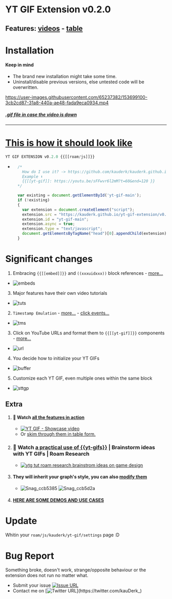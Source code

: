 # YT GIF Extension v0.2.0


## Features: [videos](https://www.youtube.com/watch?v=O6zULK3w5Go&list=PLsUa74AKSzOpEQvDmzDHFNUHu5tgXap_I&index=8) - [table](https://github.com/kauderk/kauderk.github.io/blob/main/yt-gif-extension/README.md#features)

# Installation
#### Keep in mind
  - The brand new installation might take some time.
  - Uninstall/disable previous versions, else untested code will be overwritten.

https://user-images.githubusercontent.com/65237382/153699100-3cb2cd87-31a8-440a-ae48-fada9eca0934.mp4 
##### [.gif file in case the video is down](https://user-images.githubusercontent.com/65237382/141890136-27b41d51-ff22-430d-aa21-94b3162fe406.gif)

---
# [This is how it should look like](https://user-images.githubusercontent.com/65237382/152562479-07b0ce90-c6fc-4cd5-8bd1-b665fcbc590c.png)

```javascript
YT GIF EXTENSION v0.2.0 {{[[roam/js]]}}
```

  - ```javascript
      /*
        How do I use it? -> https://github.com/kauderk/kauderk.github.io/blob/main/yt-gif-extension/install/faq/README.md#how-do-i-use-it
        Example ⬇️
        {{[[yt-gif]]: https://youtu.be/sFFwvr6l2mM?t=60&end=120 }}
      */

      var existing = document.getElementById('yt-gif-main');
      if (!existing) 
      {
        var extension = document.createElement("script");
        extension.src = "https://kauderk.github.io/yt-gif-extension/v0.2.0/js/yt-gif-main.js";
        extension.id = "yt-gif-main";
        extension.async = true;
        extension.type = "text/javascript";
        document.getElementsByTagName("head")[0].appendChild(extension);
      }
     ```


# Significant changes
1. Embracing `{{[[embed]]}}` and `((xxxuidxxx))` block references - [more...](https://github.com/kauderk/kauderk.github.io/tree/main/yt-gif-extension/install/faq#embracing-embed-and-xxxuidxxx-block-references)
  - ![embeds](https://user-images.githubusercontent.com/65237382/152559217-91304aaa-baba-4a7e-bed6-7350252a4403.png)
3. Major features have their own video tutorials
  - ![tuts](https://user-images.githubusercontent.com/65237382/152561112-03641536-aee3-4c5a-ba19-53ae92db0579.png)
2. `Timestamp Emulation` - [more...](https://github.com/kauderk/kauderk.github.io/blob/main/yt-gif-extension/install/components/README.md#workflow) - [click events...](https://github.com/kauderk/kauderk.github.io/tree/main/yt-gif-extension/install/faq#click-events)
  - ![tms](https://user-images.githubusercontent.com/65237382/152561122-403574d1-bdd2-47a5-a51e-db17a8ffd458.png)
3. Click on YouTube URLs and format them to `{{[[yt-gif]]}}` components - [more...](https://github.com/kauderk/kauderk.github.io/tree/main/yt-gif-extension/install/faq#simulate-url-button-to-video-component)
  - ![url](https://user-images.githubusercontent.com/65237382/152561116-596482d7-78d8-40d8-8e36-aaab60b2de0a.png)
4. You decide how to initialize your YT GIFs
  - ![buffer](https://user-images.githubusercontent.com/65237382/152561120-1c3ed960-280f-4173-b52f-c21559f60406.png)
5. Customize each YT GIF, even multiple ones within the same block
  - ![sttgp](https://user-images.githubusercontent.com/65237382/152561125-c24bf9ab-fed8-4f11-8772-3b742cf60da7.png)


## Extra
1. #### 🎥 Watch [all the features in action](https://www.youtube.com/watch?v=O6zULK3w5Go&list=PLsUa74AKSzOpEQvDmzDHFNUHu5tgXap_I&index=1)
      - [![YT GIF - Showcase video](https://user-images.githubusercontent.com/65237382/152557440-bc172f73-91f7-4b8b-82c5-65ecd967c8b7.jpg)](https://www.youtube.com/watch?v=O6zULK3w5Go&list=PLsUa74AKSzOpEQvDmzDHFNUHu5tgXap_I&index=8) 
      - Or [skim through them in table form.](https://github.com/kauderk/kauderk.github.io/tree/main/yt-gif-extension#features)
1. ### 🎥 Watch [a practical use of {{yt-gifs}}](https://www.youtube.com/watch?v=bKMop3MUIRU&list=PLsUa74AKSzOpEQvDmzDHFNUHu5tgXap_I&index=2) | Brainstorm ideas with YT GIFs | Roam Research
      - [![ytg tut roam research brainstrom ideas on game design](https://user-images.githubusercontent.com/65237382/153094875-6574c0a3-de81-4369-8c33-6bc63d7ed7c2.jpg)](https://www.youtube.com/watch?v=bKMop3MUIRU&list=PLsUa74AKSzOpEQvDmzDHFNUHu5tgXap_I&index=2)
1. #### They will inherit your graph's style, you can also [modify them](https://github.com/kauderk/kauderk.github.io/tree/main/yt-gif-extension/resources/css/themes)
      - ![Snag_ccb5385](https://user-images.githubusercontent.com/65237382/141852554-6689103e-1489-4cc2-a03b-b460b5f4427d.png)
![Snag_ccb5d2a](https://user-images.githubusercontent.com/65237382/141852562-2efd0f96-921a-44e3-99a9-c9a201789753.png) 
1. #### [HERE ARE SOME DEMOS AND USE CASES](https://github.com/kauderk/kauderk.github.io/tree/main/yt-gif-extension/install/DEMOS#my-use-cases)

# Update
Whitin your `roam/js/kauderk/yt-gif/settings` page :D

# Bug Report
Something broke, doesn't work, strange/opposite behaviour or the extension does not run no matter what.

- Submit your issue [![Issue URL](https://img.shields.io/badge/GitHub-issue-yellow)](https://github.com/kauderk/kauderk.github.io/issues)
- Contact me on [![Twitter URL](https://img.shields.io/twitter/url?label=KauDerK_&style=social&url=https%3A%2F%2Ftwitter.com%2FkauDerk_)](https://twitter.com/kauDerk_)


